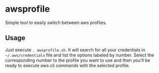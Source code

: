 # awsprofile
Simple tool to easily switch between aws profiles.

## Usage

Just execute `. awsprofile.sh`. It will search for all your credentials in `~/.aws/credentials` file and list the options labeled by number. Select the corresponding number to the profile you want to use and then you'll be ready to execute aws cli commands with the selected profile.
